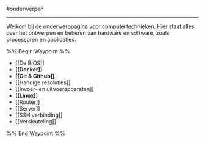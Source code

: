 #onderwerpen 

---

Welkom bij de onderwerppagina voor computertechnieken. Hier staat alles over het ontwerpen en beheren van hardware en software, zoals processoren en applicaties.

%% Begin Waypoint %%
- [[De BIOS]]
- **[[Docker]]**
- **[[Git & Github]]**
- [[Handige resoluties]]
- [[Invoer- en uitvoerapparaten]]
- **[[Linux]]**
- [[Router]]
- [[Server]]
- [[SSH verbinding]]
- [[Versleuteling]]

%% End Waypoint %%